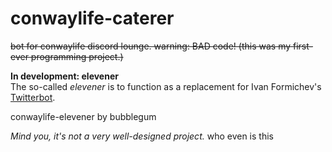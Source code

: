# conwaylife-caterer
<s>bot for conwaylife discord lounge. warning: BAD code! (this was my first-ever programming project.)</s>

<b>In development: elevener</b><br />
The so-called <i>elevener</i> is to function as a replacement for Ivan Formichev's <a href="https://www.twitter.com/conwaylife">Twitterbot</a>.

conwaylife-elevener by bubblegum

<i>Mind you, it's not a very well-designed project.</i> who even is this

